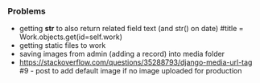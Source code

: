 ### Problems
* getting __str__ to also return related field text (and str() on date) #title = Work.objects.get(id=self.work)
* getting static files to work
* saving images from admin (adding a record) into media folder
* https://stackoverflow.com/questions/35288793/django-media-url-tag #9 - post to add default image if no image uploaded for production
